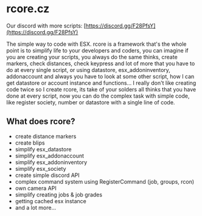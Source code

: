 # rcore.cz

Our discord with more scripts: [https://discord.gg/F28PfsY](https://discord.gg/F28PfsY)

The simple way to code with ESX. rcore is a framework that's the whole point is to simplify life to your developers and coders, you can imagine if you are creating your scripts, you always do the same thinks, create markers, check distances, check keypress and lot of more that you have to do at every single script, or using datastore, esx\_addoninventory, addonaccount and always you have to look at some other script, how I can get datastore or account instance and functions... I really don't like creating code twice so I create rcore, its take of your solders all thinks that you have done at every script, now you can do the complex task with simple code, like register society, number or datastore with a single line of code.

## What does rcore?

* create distance markers
* create blips
* simplify esx\_datastore
* simplify esx\_addonaccount
* simplify esx\_addoninventory
* simplify esx\_society
* create simple discord API
* complex command system using RegisterCommand \(job, groups, rcon\)
* own camera API
* simplify creating jobs & job grades
* getting cached esx instance
* and a lot more...

